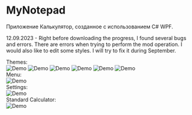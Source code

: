 # MyNotepad
Приложение Калькулятор, созданное с использованием C# WPF.

12.09.2023 - 
Right before downloading the progress, I found several bugs and errors. There are errors when trying to perform the mod operation. I would also like to edit some styles. I will try to fix it during September.

Themes:                                 
![Demo](https://imgur.com/JVyeyul.png)
![Demo](https://imgur.com/tkfzicB.png)
![Demo](https://imgur.com/3969rZK.png)
![Demo](https://imgur.com/HIBWk1c.png)
![Demo](https://imgur.com/2wfbFM5.png)
![Demo](https://imgur.com/XqKlvFM.png)     
Menu:                   
![Demo](https://i.imgur.com/nt2zVNK.png)           
Settings:              
![Demo](https://imgur.com/XqKlvFM.png)           
Standard Calculator:              
![Demo](https://imgur.com/Dcvaj9H.png)
